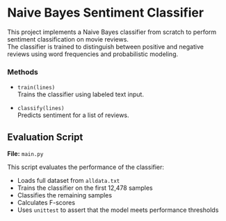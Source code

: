 
# Naive Bayes Sentiment Classifier

This project implements a Naive Bayes classifier from scratch to perform sentiment classification on movie reviews.  
The classifier is trained to distinguish between positive and negative reviews using word frequencies and probabilistic modeling.

### Methods

- `train(lines)`  
  Trains the classifier using labeled text input.

- `classify(lines)`  
  Predicts sentiment for a list of reviews.

## Evaluation Script

**File:** `main.py`

This script evaluates the performance of the classifier:

- Loads full dataset from `alldata.txt`  
- Trains the classifier on the first 12,478 samples  
- Classifies the remaining samples  
- Calculates F-scores  
- Uses `unittest` to assert that the model meets performance thresholds
